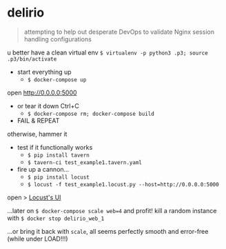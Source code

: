 # delirio
> attempting to help out desperate DevOps to validate Nginx session handling configurations

u better have a clean virtual env `$ virtualenv -p python3 .p3; source .p3/bin/activate`

 - start everything up
   -   `$ docker-compose up`

open http://0.0.0.0:5000

- or tear it down Ctrl+C
   - `$ docker-compose rm; docker-compose build`
- FAIL & REPEAT

otherwise, hammer it

- test if it functionally works 
  - `$ pip install tavern`
  - `$ tavern-ci test_example1.tavern.yaml`
- fire up a cannon...  
  - `$ pip install locust`
  - `$ locust -f test_example1.locust.py --host=http://0.0.0.0:5000`

open > [Locust's UI](http://0.0.0.0:8089/)

...later on `$ docker-compose scale web=4` and profit!
kill a random instance with `$ docker stop delirio_web_1`

...or bring it back with `scale`, all seems perfectly smooth and error-free (while under LOAD!!!)